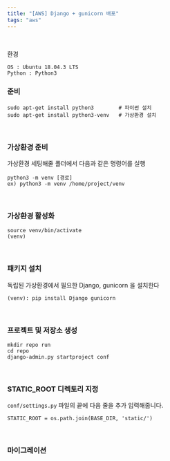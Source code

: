 ```yaml
---
title: "[AWS] Django + gunicorn 배포"
tags: "aws"
---
```


<br>



환경

```
OS : Ubuntu 18.04.3 LTS
Python : Python3
```







### 준비

```shell
sudo apt-get install python3		# 파이썬 설치
sudo apt-get install python3-venv	# 가상환경 설치
```

<br>

### 가상환경 준비

가상환경 세팅해줄 폴더에서 다음과 같은 명령어를 실행

```shell
python3 -m venv [경로]
ex) python3 -m venv /home/project/venv
```

<br>

### 가상환경 활성화

```shell
source venv/bin/activate
(venv)
```

<br>

### 패키지 설치

독립된 가상환경에서 필요한 Django, gunicorn 을 설치한다

```shell
(venv): pip install Django gunicorn
```

<br>

### 프로젝트 및 저장소 생성

```shell
mkdir repo run
cd repo
django-admin.py startproject conf
```

<br>

### STATIC_ROOT 디렉토리 지정

`conf/settings.py` 파일의 끝에 다음 줄을 추가 입력해줍니다.

````shell
STATIC_ROOT = os.path.join(BASE_DIR, 'static/')
````

<br>

### 마이그레이션

